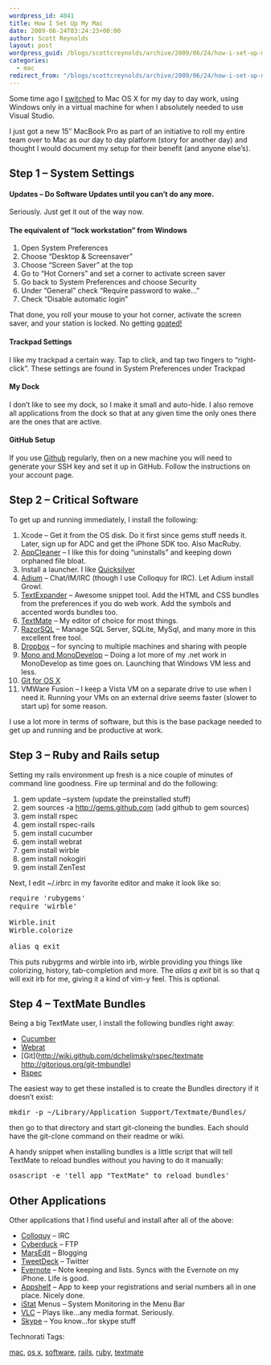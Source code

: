 ```yaml
---
wordpress_id: 4041
title: How I Set Up My Mac
date: 2009-06-24T03:24:23+00:00
author: Scott Reynolds
layout: post
wordpress_guid: /blogs/scottcreynolds/archive/2009/06/24/how-i-set-up-my-mac.aspx
categories:
  - mac
redirect_from: "/blogs/scottcreynolds/archive/2009/06/24/how-i-set-up-my-mac.aspx/"
---
```

Some time ago I [switched](http://scottcreynolds.com/archive/2008/07/12/moving-to-the-macbook-pro.aspx) to Mac OS X for my day to day work, using Windows only in a virtual machine for when I absolutely needed to use Visual Studio.

I just got a new 15&#8243; MacBook Pro as part of an initiative to roll my entire team over to Mac as our day to day platform (story for another day) and thought I would document my setup for their benefit (and anyone else&#8217;s).

## Step 1 &#8211; System Settings

#### Updates &#8211; Do Software Updates until you can&#8217;t do any more.

Seriously. Just get it out of the way now.

#### The equivalent of &#8220;lock workstation&#8221; from Windows

  1. Open System Preferences
  2. Choose &#8220;Desktop & Screensaver&#8221;
  3. Choose &#8220;Screen Saver&#8221; at the top
  4. Go to &#8220;Hot Corners&#8221; and set a corner to activate screen saver
  5. Go back to System Preferences and choose Security
  6. Under &#8220;General&#8221; check &#8220;Require password to wake&#8230;&#8221;
  7. Check &#8220;Disable automatic login&#8221;

That done, you roll your mouse to your hot corner, activate the screen saver, and your station is locked. No getting [goated!](http://www.codinghorror.com/blog/archives/000997.html)

#### Trackpad Settings

I like my trackpad a certain way. Tap to click, and tap two fingers to &#8220;right-click&#8221;. These settings are found in System Preferences under Trackpad

#### My Dock

I don&#8217;t like to see my dock, so I make it small and auto-hide. I also remove all applications from the dock so that at any given time the only ones there are the ones that are active.

#### GitHub Setup

If you use [Github](http://github.com) regularly, then on a new machine you will need to generate your SSH key and set it up in GitHub. Follow the instructions on your account page.

## Step 2 &#8211; Critical Software

To get up and running immediately, I install the following: 

  1. Xcode &#8211; Get it from the OS disk. Do it first since gems stuff needs it. Later, sign up for ADC and get the iPhone SDK too. Also MacRuby.
  2. [AppCleaner](http://www.freemacsoft.net/AppCleaner/) &#8211; I like this for doing &#8220;uninstalls&#8221; and keeping down orphaned file bloat.
  3. Install a launcher. I like [Quicksilver](http://blacktree.com/?quicksilver)
  4. [Adium](http://adium.im/) &#8211; Chat/IM/IRC (though I use Colloquy for IRC). Let Adium install Growl.
  5. [TextExpander](http://www.smileonmymac.com/TextExpander/) &#8211; Awesome snippet tool. Add the HTML and CSS bundles from the preferences if you do web work. Add the symbols and accented words bundles too.
  6. [TextMate](http://www.macromates.com) &#8211; My editor of choice for most things.
  7. [RazorSQL](http://razorsql.com) &#8211; Manage SQL Server, SQLite, MySql, and many more in this excellent free tool.
  8. [Dropbox](http://getdropbox.com) &#8211; for syncing to multiple machines and sharing with people
  9. [Mono and MonoDevelop](http://monodevelop.com) &#8211; Doing a lot more of my .net work in MonoDevelop as time goes on. Launching that Windows VM less and less.
 10. [Git for OS X](http://code.google.com/p/git-osx-installer/)
 11. VMWare Fusion &#8211; I keep a Vista VM on a separate drive to use when I need it. Running your VMs on an external drive seems faster (slower to start up) for some reason.

I use a lot more in terms of software, but this is the base package needed to get up and running and be productive at work.

## Step 3 &#8211; Ruby and Rails setup

Setting my rails environment up fresh is a nice couple of minutes of command line goodness. Fire up terminal and do the following: 

  1. gem update &#8211;system (update the preinstalled stuff)
  2. gem sources -a http://gems.github.com (add github to gem sources)
  3. gem install rspec
  4. gem install rspec-rails
  5. gem install cucumber
  6. gem install webrat
  7. gem install wirble
  8. gem install nokogiri
  9. gem install ZenTest

Next, I edit ~/.irbrc in my favorite editor and make it look like so:

<pre>require 'rubygems'
require 'wirble'

Wirble.init
Wirble.colorize

alias q exit
</pre>

This puts rubygrms and wirble into irb, wirble providing you things like colorizing, history, tab-completion and more. The _alias q exit_ bit is so that q will exit irb for me, giving it a kind of vim-y feel. This is optional.

## Step 4 &#8211; TextMate Bundles

Being a big TextMate user, I install the following bundles right away: 

  * [Cucumber](http://github.com/bmabey/cucumber-tmbundle/tree/master)
  * [Webrat](http://github.com/bmabey/webrat-tmbundle/tree/master)
  * [Git](http://wiki.github.com/dchelimsky/rspec/textmate http://gitorious.org/git-tmbundle)
  * [Rspec]()

The easiest way to get these installed is to create the Bundles directory if it doesn&#8217;t exist: 

<pre>mkdir -p ~/Library/Application Support/Textmate/Bundles/</pre>

then go to that directory and start git-cloneing the bundles. Each should have the git-clone command on their readme or wiki.
  
A handy snippet when installing bundles is a little script that will tell TextMate to reload bundles without you having to do it manually:

<pre>osascript -e 'tell app "TextMate" to reload bundles'
</pre>

## Other Applications

Other applications that I find useful and install after all of the above: 

  * [Colloquy](http://colloquy.info) &#8211; IRC
  * [Cyberduck](http://cyberduck.ch/) &#8211; FTP
  * [MarsEdit](http://www.red-sweater.com/marsedit/) &#8211; Blogging
  * [TweetDeck](http://tweetdeck.com/beta/) &#8211; Twitter
  * [Evernote](http://evernote.com) &#8211; Note keeping and lists. Syncs with the Evernote on my iPhone. Life is good.
  * [Appshelf](http://www.kedisoft.com/appshelf/) &#8211; App to keep your registrations and serial numbers all in one place. Nicely done.
  * [iStat](http://www.islayer.com/apps/) Menus &#8211; System Monitoring in the Menu Bar
  * [VLC](http://videolan.org/vlc) &#8211; Plays like&#8230;any media format. Seriously.
  * [Skype](http://www.skype.com) &#8211; You know&#8230;for skype stuff

<!-- Technorati Tags Start -->

Technorati Tags:
  
<a href="http://technorati.com/tag/mac" rel="tag">mac</a>, <a href="http://technorati.com/tag/os%20x" rel="tag">os x</a>, <a href="http://technorati.com/tag/software" rel="tag">software</a>, <a href="http://technorati.com/tag/rails" rel="tag">rails</a>, <a href="http://technorati.com/tag/ruby" rel="tag">ruby</a>, <a href="http://technorati.com/tag/textmate" rel="tag">textmate</a> 

<!-- Technorati Tags End -->